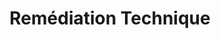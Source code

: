 ---
title: Remédiation Technique
sorte: Etude
description: "Recueil de données provenant de tests automatisées : temps de chargement, règles de sécurité, présence de pages spécifiques..."
goals:
 - Rendre autonome
 - Appui technique
 - Certification
persons: 2
days: 4
pack: 3
---